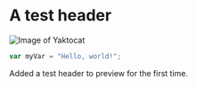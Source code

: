 # A test header

![Image of Yaktocat](https://octodex.github.com/images/yaktocat.png)


``` javascript
var myVar = "Hello, world!";
```

Added a test header to preview for the first time.
